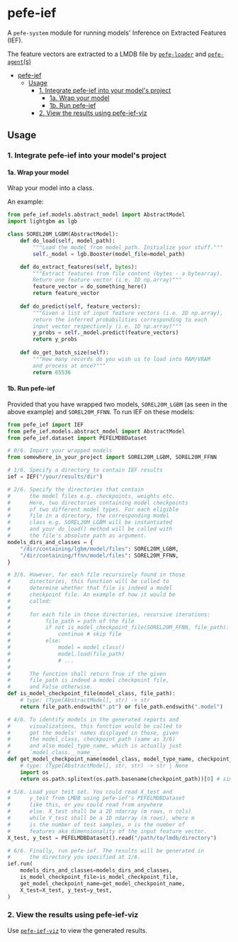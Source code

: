 # pefe-ief

A `pefe-system` module for running models'
Inference on Extracted Features (IEF).

The feature vectors are extracted to a LMDB
file by [`pefe-loader`](https://github.com/pefe-system/pefe-loader)
and [`pefe-agent`(s)](https://github.com/pefe-system/pefe-agent)

- [pefe-ief](#pefe-ief)
  - [Usage](#usage)
    - [1. Integrate pefe-ief into your model's project](#1-integrate-pefe-ief-into-your-models-project)
      - [1a. Wrap your model](#1a-wrap-your-model)
      - [1b. Run pefe-ief](#1b-run-pefe-ief)
    - [2. View the results using pefe-ief-viz](#2-view-the-results-using-pefe-ief-viz)

## Usage

### 1. Integrate pefe-ief into your model's project

#### 1a. Wrap your model

Wrap your model into a class.

An example:

```python
from pefe_ief.models.abstract_model import AbstractModel
import lightgbm as lgb

class SOREL20M_LGBM(AbstractModel):
    def do_load(self, model_path):
        """Load the model from model_path. Initialize your stuff."""
        self._model = lgb.Booster(model_file=model_path)

    def do_extract_features(self, bytes):
        """Extract features from file content (bytes - a bytearray).
        Return one feature vector (i.e. 1D np.array)"""
        feature_vector = do_something_here()
        return feature_vector
    
    def do_predict(self, feature_vectors):
        """Given a list of input feature vectors (i.e. 2D np.array),
        return the inferred probabilities corresponding to each
        input vector respectively (i.e. 1D np.array)"""
        y_probs = self._model.predict(feature_vectors)
        return y_probs
    
    def do_get_batch_size(self):
        """How many records do you wish us to load into RAM/VRAM
        and process at once?"""
        return 65536
```

#### 1b. Run pefe-ief

Provided that you have wrapped two models,
`SOREL20M_LGBM` (as seen in the above example)
and `SOREL20M_FFNN`. To run IEF on these
models:

```python
from pefe_ief import IEF
from pefe_ief.models.abstract_model import AbstractModel
from pefe_ief.dataset import PEFELMDBDataset

# 0/6. Import your wrapped models
from somewhere_in_your_project import SOREL20M_LGBM, SOREL20M_FFNN

# 1/6. Specify a directory to contain IEF results
ief = IEF("/your/results/dir")

# 2/6. Specify the directories that contain
#      the model files e.g. checkpoints, weights etc.
#      Here, two directories containing model checkpoints
#      of two different model types. For each eligible
#      file in a directory, the corresponding model
#      class e.g. SOREL20M_LGBM will be instantiated
#      and your do_load() method will be called with
#      the file's absolute path as argument.
models_dirs_and_classes = {
    "/dir/containing/lgbm/model/files": SOREL20M_LGBM,
    "/dir/containing/ffnn/model/files": SOREL20M_FFNN,
}

# 3/6. However, for each file recursively found in those
#      directories, this function will be called to
#      determine whether that file is indeed a model
#      checkpoint file. An example of how it would be
#      called:
#
#      for each file in those directories, recursive iterations:
#           file_path = path of the file
#           if not is_model_checkpoint_file(SOREL20M_FFNN, file_path):
#               continue # skip file
#           else:
#               model = model_class()
#               model.load(file_path)
#               # ...
#
#      The function shall return True if the given
#      file_path is indeed a model checkpoint file,
#      and False otherwise.
def is_model_checkpoint_file(model_class, file_path):
    # type: (Type[AbstractModel], str) -> str
    return file_path.endswith(".pt") or file_path.endswith(".model") 

# 4/6. To identify models in the generated reports and
#      visualizations, this function would be called to
#      get the models' names displayed in those, given
#      the model_class, checkpoint_path (same as 3/6)
#      and also model_type_name, which is actually just
#      `model_class.__name__`.
def get_model_checkpoint_name(model_class, model_type_name, checkpoint_path):
    # type: (Type[AbstractModel], str, str) -> str | None
    import os
    return os.path.splitext(os.path.basename(checkpoint_path))[0] # simple implementation: just get the file name

# 5/6. Load your test set. You could read X_test and
#      y_test from LMDB using pefe-ief's PEFELMDBDataset
#      like this, or you could read from anywhere
#      else. X_test shall be a 2D ndarray (m rows, n cols)
#      while Y_test shall be a 1D ndarray (m rows), where m
#      is the number of test samples, n is the number of
#      features aka dimensionality of the input feature vector.
X_test, y_test = PEFELMDBDataset().read("/path/to/lmdb/directory")

# 6/6. Finally, run pefe-ief. The results will be generated in
#      the directory you specified at 1/6.
ief.run(
    models_dirs_and_classes=models_dirs_and_classes,
    is_model_checkpoint_file=is_model_checkpoint_file,
    get_model_checkpoint_name=get_model_checkpoint_name,
    X_test=X_test, y_test=y_test,
)
```

### 2. View the results using pefe-ief-viz

Use [`pefe-ief-viz`](https://github.com/pefe-system/pefe-ief-viz)
to view the generated results.
